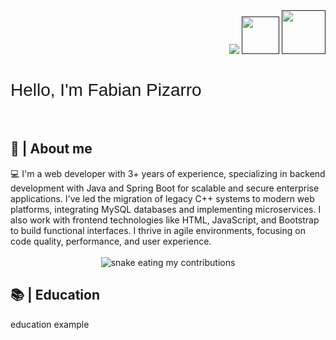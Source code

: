 <style>
    @import url("https://fonts.googleapis.com/css2?family=Montserrat:ital,wght@0,100..900;1,100..900&display=swap");

    .montserrat-500 {
        font-family: "Montserrat", sans-serif;
        font-optical-sizing: auto;
        font-weight: 500;
        font-style: normal;
    }
</style>

<div align="right">
    <a style="text-decoration: none" target="_blank" href="https://github.com/FabianPizarroDev">
        <img src="https://visitor-badge.laobi.icu/badge?page_id=FabianPizarroDev.FabianPizarroDev&left_color=gray&right_color=blue&left_text=Coders%20visitors" />
    </a>
    <a style="text-decoration: none" target="_blank" href="">
        <img width="60" src="https://img.shields.io/twitter/follow/chipro?label=Follow&style=social" />
    </a>
    <a style="text-decoration: none" target="_blank" href="">
        <img width="70" src="https://img.shields.io/badge/-Connect-blue?style=flat&logo=Linkedin&logoColor=white" />
    </a>
</div>

<h1 class="montserrat-500">Hello, I'm Fabian Pizarro</h1>

<br/>

<h2>📖 | About me</h2>
💻 I'm a web developer with 3+ years of experience, specializing in backend development with Java and Spring Boot for scalable and secure enterprise applications. I've led the migration of legacy C++ systems to modern
web platforms, integrating MySQL databases and implementing microservices. I also work with frontend technologies like HTML, JavaScript, and Bootstrap to build functional interfaces. I thrive in agile environments,
focusing on code quality, performance, and user experience.

<div align="center">
    <br />
    <img alt="snake eating my contributions" src="https://raw.githubusercontent.com/FabianPizarroDev/FabianPizarroDev/output/github-contribution-grid-snake.svg" />
    <br />
</div>

<h2>📚 | Education</h2>
<p>
    education example
</p>

